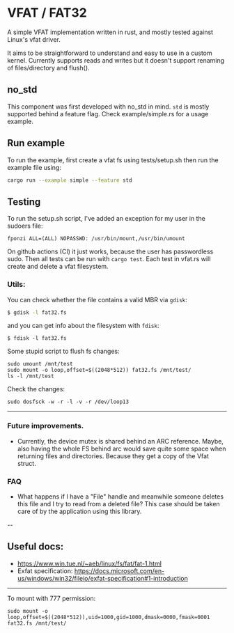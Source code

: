 # VFAT / FAT32

A simple VFAT implementation written in rust, and mostly tested against Linux's vfat driver.

It aims to be straightforward to understand and easy to use in a custom kernel. Currently supports reads and writes
but it doesn't support renaming of files/directory and flush().

## no_std

This component was first developed with no_std in mind. `std` is mostly supported behind a feature flag.
Check example/simple.rs for a usage example.

## Run example

To run the example, first create a vfat fs using tests/setup.sh then run the example file using:

```bash
cargo run --example simple --feature std
```

## Testing

To run the setup.sh script, I've added an exception for my user in the sudoers file:

```
fponzi ALL=(ALL) NOPASSWD: /usr/bin/mount,/usr/bin/umount
```

On github actions (CI) it just works, because the user has passwordless sudo.
Then all tests can be run with `cargo test`. Each test in vfat.rs will create and delete a vfat filesystem.

### Utils:

You can check whether the file contains a valid MBR via `gdisk`:

```bash
$ gdisk -l fat32.fs
```

and you can get info about the filesystem with `fdisk`:

```
$ fdisk -l fat32.fs
```

Some stupid script to flush fs changes:

```
sudo umount /mnt/test
sudo mount -o loop,offset=$((2048*512)) fat32.fs /mnt/test/
ls -l /mnt/test
```

Check the changes:

```shell
sudo dosfsck -w -r -l -v -r /dev/loop13
```

---

### Future improvements.

* Currently, the device mutex is shared behind an ARC reference. Maybe, also having the whole FS behind arc would save
  quite some space when
  returning files and directories. Because they get a copy of the Vfat struct.

### FAQ

* What happens if I have a "File" handle and meanwhile someone deletes this file and
  I try to read from a deleted file?
  This case should be taken care of by the application using this library.

--

## Useful docs:

* https://www.win.tue.nl/~aeb/linux/fs/fat/fat-1.html
* Exfat specification: https://docs.microsoft.com/en-us/windows/win32/fileio/exfat-specification#1-introduction

---

To mount with 777 permission:

```
sudo mount -o loop,offset=$((2048*512)),uid=1000,gid=1000,dmask=0000,fmask=0001 fat32.fs /mnt/test/
```